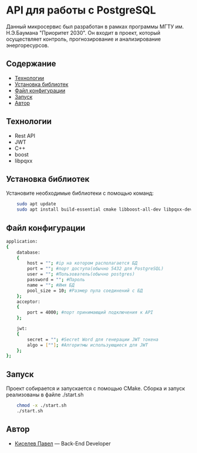 # API для работы с PostgreSQL
Данный микросервис был разработан в рамках программы МГТУ им. Н.Э.Баумана "Приоритет 2030". Он входит в проект, который осуществляет контроль, прогнозирование и анализирование энергоресурсов.

## Содержание
- [Технологии](#технологии)
- [Установка библиотек](#установка-библиотек)
- [Файл конфигурации](#файл-конфигурации)
- [Запуск](#запуск)
- [Автор](#автор)

## Технологии
- Rest API
- JWT
- C++
- boost 
- libpqxx

## Установка библиотек
Установите необходимые библиотеки с помощью команд:
```sh
    sudo apt update
    sudo apt install build-essential cmake libboost-all-dev libpqxx-dev libconfig-dev
```

## Файл конфигурации
```sh
application:
{
    database:
    {
        host = ""; #ip на котором располагается БД
        port = ""; #порт доступа(обычно 5432 для PostgreSQL)
        user = ""; #Пользователь(обычно postgres)
        password = ""; #Пароль
        name = ""; #Имя БД
        pool_size = 10; #Размер пула соединений с БД
    };
    acceptor:
    {
        port = 4000; #порт принимающий подключения к API
    };

    jwt:
    {
        secret = ""; #Secret Word для генерации JWT токена
        algo = [""]; #Алгоритмы использующиеся для JWT
    };
};
```
## Запуск
Проект собирается и запускается с помощью CMake. Сборка и запуск реализованы в файле ./start.sh
```sh
    chmod -x ./start.sh
    ./start.sh
```

## Автор
- [Киселев Павел](https://t.me/kiselpd) — Back-End Developer